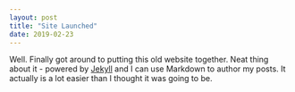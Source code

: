 ```yaml
---
layout: post
title: "Site Launched"
date: 2019-02-23
---
```


Well. Finally got around to putting this old website together. Neat
thing about it - powered by [Jekyll](http://jekyllrb.com) and I can
use Markdown to author my posts. It actually is a lot easier than I
thought it was going to be.
